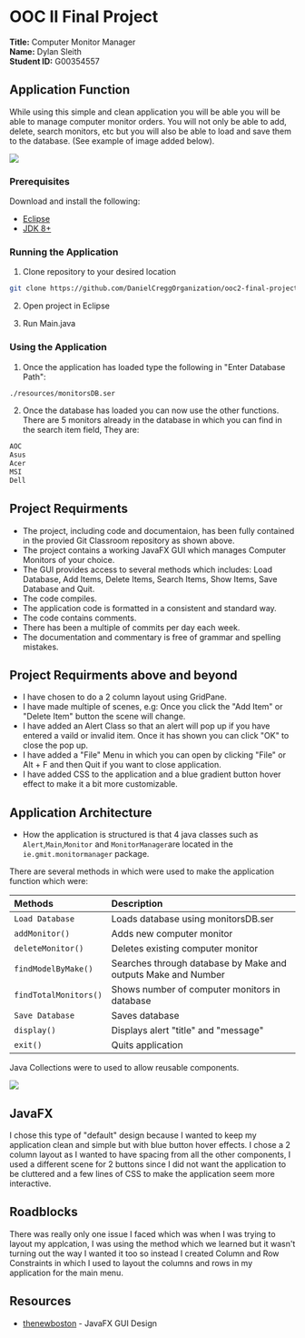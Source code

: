 # OOC II Final Project

**Title:** Computer Monitor Manager<br>
**Name:** Dylan Sleith<br>
**Student ID:** G00354557<br>

## Application Function
While using this simple and clean application you will be able you will be able to manage computer monitor orders. You will not only be able to add, delete, search monitors, etc but you will also be able to load and save them to the database. (See example of image added below).

![](https://i.imgur.com/J8UF1vm.png)

### Prerequisites

Download and install the following:

* [Eclipse](https://www.eclipse.org/ide/)
* [JDK 8+](https://www.oracle.com/technetwork/java/javase/downloads/jdk8-downloads-2133151.html)

### Running the Application

1. Clone repository to your desired location
```sh
git clone https://github.com/DanielCreggOrganization/ooc2-final-project-2019-sleithdylan.git
```

2. Open project in Eclipse

3. Run Main.java

### Using the Application
1. Once the application has loaded type the following in "Enter Database Path":
```sh
./resources/monitorsDB.ser
```

2. Once the database has loaded you can now use the other functions. There are 5 monitors already in the database in which you can find in the search item field, They are:
```sh
AOC
Asus
Acer
MSI
Dell
```

## Project Requirments
* The project, including code and documentaion, has been fully contained in the provied Git Classroom repository as shown above.
* The project contains a working JavaFX GUI which manages Computer Monitors of your choice.
* The GUI provides access to several methods which includes: Load Database, Add Items, Delete Items, Search Items, Show Items, Save Database and Quit.
* The code compiles.
* The application code is formatted in a consistent and standard way.
* The code contains comments.
* There has been a multiple of commits per day each week.
* The documentation and commentary is free of grammar and spelling mistakes.

## Project Requirments above and beyond

* I have chosen to do a 2 column layout using GridPane.
* I have made multiple of scenes, e.g: Once you click the "Add Item" or "Delete Item" button the scene will change.
* I have added an Alert Class so that an alert will pop up if you have entered a vaild or invalid item. Once it has shown you can click "OK" to close the pop up.
* I have added a "File" Menu in which you can open by clicking "File" or Alt + F and then Quit if you want to close application.
* I have added CSS to the application and a blue gradient button hover effect to make it a bit more customizable.

## Application Architecture
* How the application is structured is that 4 java classes such as `Alert`,`Main`,`Monitor` and `MonitorManager`are located in the `ie.gmit.monitormanager` package.

There are several methods in which were used to make the application function which were:

| Methods          | Description               |
| :---------------- | :------------------------ |
| `Load Database`   | Loads database using monitorsDB.ser |
| `addMonitor()`     | Adds new computer monitor  |
| `deleteMonitor()`     | Deletes existing computer monitor  |
| `findModelByMake()`     | Searches through database by Make and outputs Make and Number   |
| `findTotalMonitors()`     | Shows number of computer monitors in database  |
| `Save Database`     | Saves database   |
| `display()`     | Displays alert "title" and "message"   |
| `exit()`     | Quits application   |

Java Collections were to used to allow reusable components.

![](https://i.imgur.com/kNnazq9.png)

## JavaFX
I chose this type of "default" design because I wanted to keep my application clean and simple but with blue button hover effects. I chose a 2 column layout as I wanted to have spacing from all the other components, I used a different scene for 2 buttons since I did not want the application to be cluttered and a few lines of CSS to make the application seem more interactive.

## Roadblocks
There was really only one issue I faced which was when I was trying to layout my applcation, I was using the method which we learned but it wasn't turning out the way I wanted it too so instead I created Column and Row Constraints in which I used to layout the columns and rows in my application for the main menu.

## Resources

* [thenewboston](https://www.youtube.com/playlist?list=PL6gx4Cwl9DGBzfXLWLSYVy8EbTdpGbUIG) - JavaFX GUI Design
